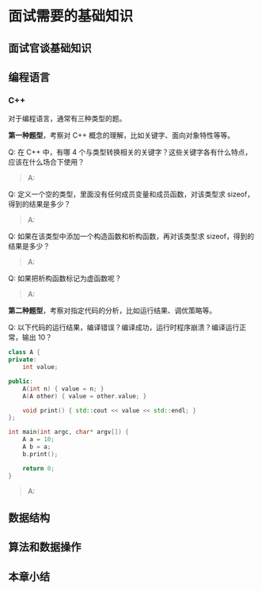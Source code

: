 # 面试需要的基础知识

## 面试官谈基础知识

## 编程语言

### C++

对于编程语言，通常有三种类型的题。

**第一种题型**，考察对 C++ 概念的理解，比如关键字、面向对象特性等等。

Q: 在 C++ 中，有哪 4 个与类型转换相关的关键字？这些关键字各有什么特点，应该在什么场合下使用？

> A: 

Q: 定义一个空的类型，里面没有任何成员变量和成员函数，对该类型求 sizeof，得到的结果是多少？

> A: 

Q: 如果在该类型中添加一个构造函数和析构函数，再对该类型求 sizeof，得到的结果是多少？

> A: 

Q: 如果把析构函数标记为虚函数呢？

> A: 

**第二种题型**，考察对指定代码的分析，比如运行结果、调优策略等。

Q: 以下代码的运行结果，编译错误？编译成功，运行时程序崩溃？编译运行正常，输出 10？

```cpp
class A {
private:
    int value;

public:
    A(int n) { value = n; }
    A(A other) { value = other.value; }

    void print() { std::cout << value << std::endl; }
};

int main(int argc, char* argv[]) {
    A a = 10;
    A b = a;
    b.print();

    return 0;
}
```

> A: 

## 数据结构

## 算法和数据操作

## 本章小结

